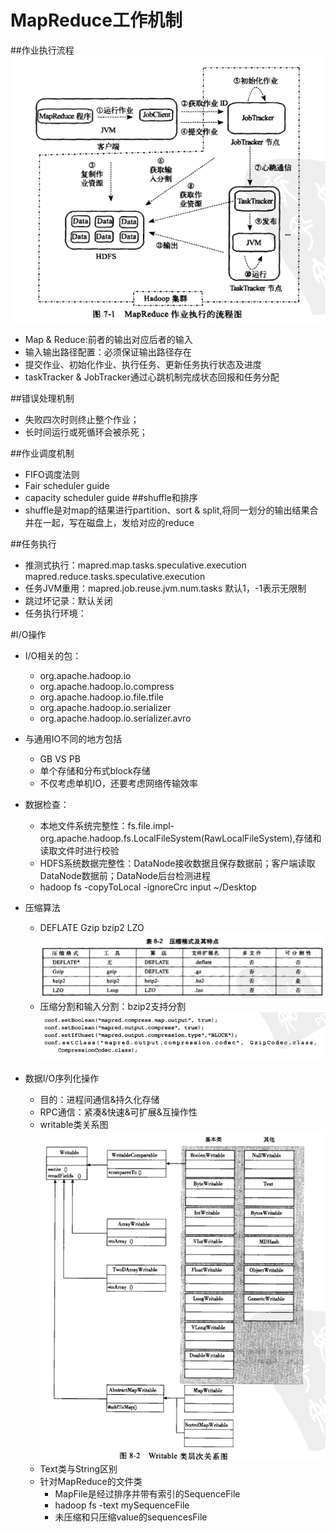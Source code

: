 # MapReduce工作机制

##作业执行流程
![MR执行流程图](images/MR执行流程图.bmp)
- Map & Reduce:前者的输出对应后者的输入
- 输入输出路径配置：必须保证输出路径存在
- 提交作业、初始化作业、执行任务、更新任务执行状态及进度
- taskTracker & JobTracker通过心跳机制完成状态回报和任务分配

##错误处理机制
- 失败四次时则终止整个作业；
- 长时间运行或死循环会被杀死；

##作业调度机制
- FIFO调度法则
- Fair scheduler guide
- capacity scheduler guide
##shuffle和排序
- shuffle是对map的结果进行partition、sort & split,将同一划分的输出结果合并在一起，写在磁盘上，发给对应的reduce

##任务执行
- 推测式执行：mapred.map.tasks.speculative.execution mapred.reduce.tasks.speculative.execution
- 任务JVM重用：mapred.job.reuse.jvm.num.tasks 默认1，-1表示无限制
- 跳过坏记录：默认关闭
- 任务执行环境：


#I/O操作
- I/O相关的包：
    - org.apache.hadoop.io
    - org.apache.hadoop.io.compress
    - org.apache.hadoop.io.file.tfile
    - org.apache.hadoop.io.serializer
    - org.apache.hadoop.io.serializer.avro
- 与通用IO不同的地方包括
    - GB VS PB
    - 单个存储和分布式block存储
    - 不仅考虑单机IO，还要考虑网络传输效率
- 数据检查：
    - 本地文件系统完整性：fs.file.impl-org.apache.hadoop.fs.LocalFileSystem(RawLocalFileSystem),存储和读取文件时进行校验
    - HDFS系统数据完整性：DataNode接收数据且保存数据前；客户端读取DataNode数据前；DataNode后台检测进程
    - hadoop fs -copyToLocal -ignoreCrc input ~/Desktop

- 压缩算法
    - DEFLATE Gzip bzip2 LZO
    ![压缩算法比较](images/压缩算法比较.bmp)
    - 压缩分割和输入分割：bzip2支持分割
    ![压缩算法代码](images/压缩算法代码.bmp)
- 数据I/O序列化操作
    - 目的：进程间通信&持久化存储
    - RPC通信：紧凑&快速&可扩展&互操作性
    - writable类关系图
    ![Writable类关系图](images/Writable类关系图.bmp)
    - Text类与String区别
    - 针对MapReduce的文件类
        - MapFile是经过排序并带有索引的SequenceFile
        - hadoop fs -text mySequenceFile
        - 未压缩和只压缩value的sequencesFile

